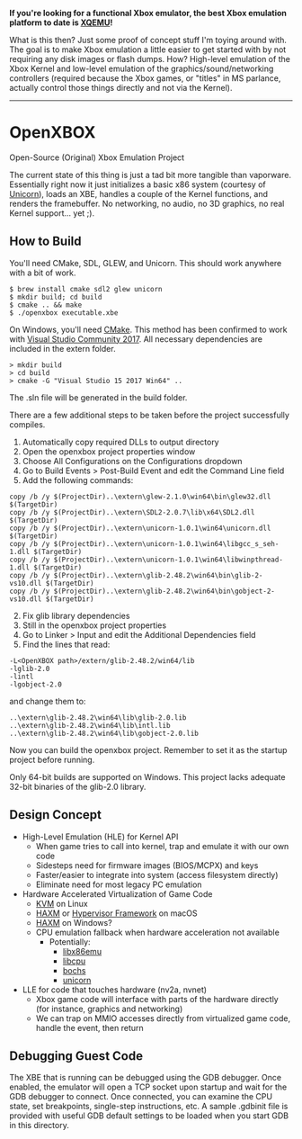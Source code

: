 **If you're looking for a functional Xbox emulator, the best Xbox emulation platform to date is [XQEMU](http://xqemu.com/)!**

What is this then? Just some proof of concept stuff I'm toying around with. The
goal is to make Xbox emulation a little easier to get started with by not
requiring any disk images or flash dumps. How? High-level emulation of the
Xbox Kernel and low-level emulation of the graphics/sound/networking
controllers (required because the Xbox games, or "titles" in MS parlance,
actually control those things directly and not via the Kernel).

---

# OpenXBOX
Open-Source (Original) Xbox Emulation Project

The current state of this thing is just a tad bit more tangible than vaporware.
Essentially right now it just initializes a basic x86 system (courtesy of
[Unicorn](http://www.unicorn-engine.org/)), loads an XBE, handles a couple of
the Kernel functions, and renders the framebuffer. No networking, no audio, no
3D graphics, no real Kernel support... yet ;).

How to Build
------------
You'll need CMake, SDL, GLEW, and Unicorn. This should work anywhere with a
bit of work.

```
$ brew install cmake sdl2 glew unicorn
$ mkdir build; cd build
$ cmake .. && make
$ ./openxbox executable.xbe
```

On Windows, you'll need [CMake](https://cmake.org/download/). This method has
been confirmed to work with [Visual Studio Community 2017](https://www.visualstudio.com/downloads/).
All necessary dependencies are included in the extern folder.
```
> mkdir build
> cd build
> cmake -G "Visual Studio 15 2017 Win64" ..
```
The .sln file will be generated in the build folder.

There are a few additional steps to be taken before the project successfully
compiles.

1. Automatically copy required DLLs to output directory
  1. Open the openxbox project properties window
  2. Choose All Configurations on the Configurations dropdown
  3. Go to Build Events > Post-Build Event and edit the Command Line field
  4. Add the following commands:
```
copy /b /y $(ProjectDir)..\extern\glew-2.1.0\win64\bin\glew32.dll $(TargetDir)
copy /b /y $(ProjectDir)..\extern\SDL2-2.0.7\lib\x64\SDL2.dll $(TargetDir)
copy /b /y $(ProjectDir)..\extern\unicorn-1.0.1\win64\unicorn.dll $(TargetDir)
copy /b /y $(ProjectDir)..\extern\unicorn-1.0.1\win64\libgcc_s_seh-1.dll $(TargetDir)
copy /b /y $(ProjectDir)..\extern\unicorn-1.0.1\win64\libwinpthread-1.dll $(TargetDir)
copy /b /y $(ProjectDir)..\extern\glib-2.48.2\win64\bin\glib-2-vs10.dll $(TargetDir)
copy /b /y $(ProjectDir)..\extern\glib-2.48.2\win64\bin\gobject-2-vs10.dll $(TargetDir)
```
2. Fix glib library dependencies
  1. Still in the openxbox project properties
  3. Go to Linker > Input and edit the Additional Dependencies field
  4. Find the lines that read:
```
-L<OpenXBOX path>/extern/glib-2.48.2/win64/lib
-lglib-2.0
-lintl
-lgobject-2.0
```
and change them to:
```
..\extern\glib-2.48.2\win64\lib\glib-2.0.lib
..\extern\glib-2.48.2\win64\lib\intl.lib
..\extern\glib-2.48.2\win64\lib\gobject-2.0.lib
```

Now you can build the openxbox project. Remember to set it as the startup
project before running.

Only 64-bit builds are supported on Windows. This project lacks adequate
32-bit binaries of the glib-2.0 library.

Design Concept
--------------
- High-Level Emulation (HLE) for Kernel API
  - When game tries to call into kernel, trap and emulate it with our own code
  - Sidesteps need for firmware images (BIOS/MCPX) and keys
  - Faster/easier to integrate into system (access filesystem directly)
  - Eliminate need for most legacy PC emulation
- Hardware Accelerated Virtualization of Game Code
  - [KVM](https://www.kernel.org/doc/Documentation/virtual/kvm/api.txt) on Linux
  - [HAXM](https://github.com/intel/haxm) or [Hypervisor Framework](https://developer.apple.com/documentation/hypervisor) on macOS
  - [HAXM](https://github.com/intel/haxm) on Windows?
  - CPU emulation fallback when hardware acceleration not available
    - Potentially:
      - [libx86emu](https://github.com/wfeldt/libx86emu)
      - [libcpu](https://github.com/libcpu/libcpu)
      - [bochs](http://bochs.sourceforge.net/)
      - [unicorn](http://www.unicorn-engine.org/)
- LLE for code that touches hardware (nv2a, nvnet)
  - Xbox game code will interface with parts of the hardware directly (for instance, graphics and networking)
  - We can trap on MMIO accesses directly from virtualized game code, handle the event, then return
 
Debugging Guest Code
--------------------
The XBE that is running can be debugged using the GDB debugger. Once enabled,
the emulator will open a TCP socket upon startup and wait for the GDB debugger
to connect. Once connected, you can examine the CPU state, set breakpoints, 
single-step instructions, etc. A sample .gdbinit file is provided with useful
GDB default settings to be loaded when you start GDB in this directory.
